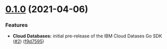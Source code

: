 # [0.1.0](https://github.com/IBM/cloud-databases-go-sdk/compare/v0.0.1...v0.1.0) (2021-04-06)


### Features

* **Cloud Databases:** initial pre-release of the IBM Cloud Datases Go SDK ([#2](https://github.com/IBM/cloud-databases-go-sdk/issues/2)) ([f9d7595](https://github.com/IBM/cloud-databases-go-sdk/commit/f9d7595558814bd0596be722c760a154a905e3aa))
